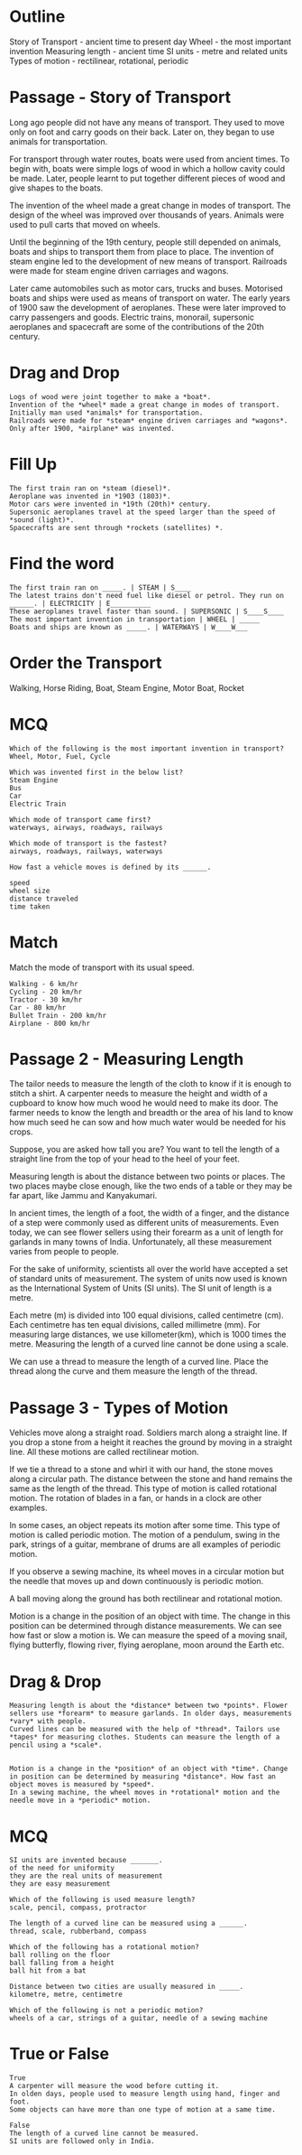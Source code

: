 # Outline

Story of Transport - ancient time to present day Wheel - the most important
invention Measuring length - ancient time SI units - metre and related units
Types of motion - rectilinear, rotational, periodic

# Passage - Story of Transport

Long ago people did not have any means of transport. They used to move only on
foot and carry goods on their back. Later on, they began to use animals for
transportation.

For transport through water routes, boats were used from ancient times. To begin
with, boats were simple logs of wood in which a hollow cavity could be made.
Later, people learnt to put together different pieces of wood and give shapes to
the boats.

The invention of the wheel made a great change in modes of transport. The design of
the wheel was improved over thousands of years. Animals were used to pull carts
that moved on wheels.

Until the beginning of the 19th century, people still depended on animals, boats
and ships to transport them from place to place. The invention of steam engine
led to the development of new means of transport. Railroads were made for steam
engine driven carriages and wagons.

Later came automobiles such as motor cars, trucks and buses. Motorised boats and
ships were used as means of transport on water. The early years of 1900 saw the
development of aeroplanes. These were later improved to carry passengers and
goods. Electric trains, monorail, supersonic aeroplanes and spacecraft are some
of the contributions of the 20th century.

# Drag and Drop

```
Logs of wood were joint together to make a *boat*.
Invention of the *wheel* made a great change in modes of transport.
Initially man used *animals* for transportation.
Railroads were made for *steam* engine driven carriages and *wagons*.
Only after 1900, *airplane* was invented.
```

# Fill Up

```
The first train ran on *steam (diesel)*.
Aeroplane was invented in *1903 (1803)*.
Motor cars were invented in *19th (20th)* century.
Supersonic aeroplanes travel at the speed larger than the speed of *sound (light)*.
Spacecrafts are sent through *rockets (satellites) *.
```

# Find the word

```
The first train ran on _____. | STEAM | S____
The latest trains don't need fuel like diesel or petrol. They run on ______. | ELECTRICITY | E__________
These aeroplanes travel faster than sound. | SUPERSONIC | S____S____
The most important invention in transportation | WHEEL | _____
Boats and ships are known as _____. | WATERWAYS | W____W___
```

# Order the Transport

Walking, Horse Riding, Boat, Steam Engine, Motor Boat, Rocket

# MCQ

```
Which of the following is the most important invention in transport?
Wheel, Motor, Fuel, Cycle

Which was invented first in the below list?
Steam Engine
Bus
Car
Electric Train

Which mode of transport came first?
waterways, airways, roadways, railways

Which mode of transport is the fastest?
airways, roadways, railways, waterways

How fast a vehicle moves is defined by its ______.

speed
wheel size
distance traveled
time taken
```

# Match

Match the mode of transport with its usual speed.

```
Walking - 6 km/hr
Cycling - 20 km/hr
Tractor - 30 km/hr
Car - 80 km/hr
Bullet Train - 200 km/hr
Airplane - 800 km/hr
```

# Passage 2 - Measuring Length

The tailor needs to measure the length of the cloth to know if it is enough to
stitch a shirt. A carpenter needs to measure the height and width of a cupboard
to know how much wood he would need to make its door. The farmer needs to know
the length and breadth or the area of his land to know how much seed he can sow
and how much water would be needed for his crops.

Suppose, you are asked how tall you are? You want to tell the length of a
straight line from the top of your head to the heel of your feet.

Measuring length is about the distance between two points or places. The two
places maybe close enough, like the two ends of a table or they may be far
apart, like Jammu and Kanyakumari.

In ancient times, the length of a foot, the width of a finger, and the distance
of a step were commonly used as different units of measurements. Even today, we
can see flower sellers using their forearm as a unit of length for garlands in
many towns of India. Unfortunately, all these measurement varies from people to
people.

For the sake of uniformity, scientists all over the world have accepted a set of
standard units of measurement. The system of units now used is known as the
International System of Units (SI units). The SI unit of length is a metre.

Each metre (m) is divided into 100 equal divisions, called centimetre (cm). Each
centimetre has ten equal divisions, called millimetre (mm). For measuring large
distances, we use killometer(km), which is 1000 times the metre. Measuring the
length of a curved line cannot be done using a scale.

We can use a thread to measure the length of a curved line. Place the thread
along the curve and them measure the length of the thread.

# Passage 3 - Types of Motion

Vehicles move along a straight road. Soldiers march along a straight line. If
you drop a stone from a height it reaches the ground by moving in a straight
line. All these motions are called rectilinear motion.

If we tie a thread to a stone and whirl it with our hand, the stone moves along
a circular path. The distance between the stone and hand remains the same as the
length of the thread. This type of motion is called rotational motion. The
rotation of blades in a fan, or hands in a clock are other examples.

In some cases, an object repeats its motion after some time. This type of motion
is called periodic motion. The motion of a pendulum, swing in the park, strings
of a guitar, membrane of drums are all examples of periodic motion.

If you observe a sewing machine, its wheel moves in a circular motion but the
needle that moves up and down continuously is periodic motion.

A ball moving along the ground has both rectilinear and rotational motion.

Motion is a change in the position of an object with time. The change in this
position can be determined through distance measurements. We can see how fast or
slow a motion is. We can measure the speed of a moving snail, flying butterfly,
flowing river, flying aeroplane, moon around the Earth etc.

# Drag & Drop

```
Measuring length is about the *distance* between two *points*. Flower sellers use *forearm* to measure garlands. In older days, measurements *vary* with people.
Curved lines can be measured with the help of *thread*. Tailors use *tapes* for measuring clothes. Students can measure the length of a pencil using a *scale*.


Motion is a change in the *position* of an object with *time*. Change in position can be determined by measuring *distance*. How fast an object moves is measured by *speed*.
In a sewing machine, the wheel moves in *rotational* motion and the needle move in a *periodic* motion.
```

# MCQ

```
SI units are invented because _______.
of the need for uniformity
they are the real units of measurement
they are easy measurement

Which of the following is used measure length?
scale, pencil, compass, protractor

The length of a curved line can be measured using a ______.
thread, scale, rubberband, compass

Which of the following has a rotational motion?
ball rolling on the floor
ball falling from a height
ball hit from a bat

Distance between two cities are usually measured in _____.
kilometre, metre, centimetre

Which of the following is not a periodic motion?
wheels of a car, strings of a guitar, needle of a sewing machine

```

# True or False

```
True
A carpenter will measure the wood before cutting it.
In olden days, people used to measure length using hand, finger and foot.
Some objects can have more than one type of motion at a same time.

False
The length of a curved line cannot be measured.
SI units are followed only in India.
```
